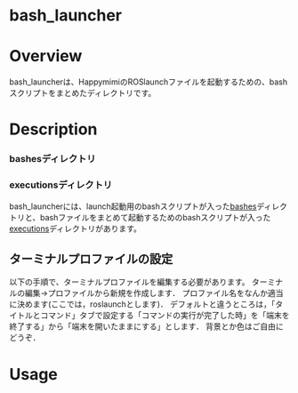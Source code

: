 # bash_launcher
# Overview
bash_launcherは、HappymimiのROSlaunchファイルを起動するための、bashスクリプトをまとめたディレクトリです。


# Description
### bashesディレクトリ
### executionsディレクトリ
bash_launcherには、launch起動用のbashスクリプトが入った[bashes](./bashes)ディレクトリと、bashファイルをまとめて起動するためのbashスクリプトが入った[executions](./executions)ディレクトリがあります。

## ターミナルプロファイルの設定
以下の手順で、ターミナルプロファイルを編集する必要があります。
ターミナルの編集→プロファイルから新規を作成します．
プロファイル名をなんか適当に決めます(ここでは，roslaunchとします)．
デフォルトと違うところは，「タイトルとコマンド」タブで設定する「コマンドの実行が完了した時」を「端末を終了する」から「端末を開いたままにする」とします．
背景とか色はご自由にどうぞ．

# Usage
